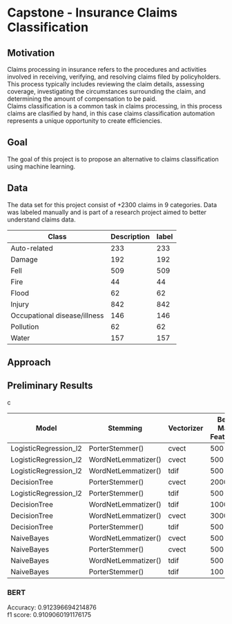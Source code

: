 # Capstone - Insurance Claims Classification

## Motivation  

Claims processing in insurance refers to the procedures and activities involved in receiving, verifying, and resolving claims filed by policyholders. This process typically includes reviewing the claim details, assessing coverage, investigating the circumstances surrounding the claim, and determining the amount of compensation to be paid.  
Claims classification is a common task in claims processing, in this process claims are clasified by hand, in this case claims classification automation represents a unique opportunity to create efficiencies.

## Goal
The goal of this project is to propose an alternative to claims classification using machine learning.

## Data
The data set for this project consist of +2300 claims in 9 categories. Data was labeled manually and is part of a research project aimed to better understand claims data.

|Class|Description|label|
|---|---|---|
|Auto-related|233|233|
|Damage|192|192|
|Fell|509|509|
|Fire|44|44|
|Flood|62|62|
|Injury|842|842|
|Occupational disease/illness|146|146|
|Pollution|62|62|
|Water|157|157|

## Approach

## Preliminary Results

c  
  
|Model|Stemming|Vectorizer|Best Max Features|Best Stop Words|Score|Time|
|---|---|---|---|---|---|---|
|LogisticRegression\_l2|PorterStemmer\(\)|cvect|500||0\.8637037037037038|12\.37|
|LogisticRegression\_l2|WordNetLemmatizer\(\)|cvect|500||0\.8548148148148148|16\.09|
|LogisticRegression\_l2|WordNetLemmatizer\(\)|tdif|500||0\.837037037037037|16\.62|
|DecisionTree|PorterStemmer\(\)|cvect|2000||0\.8355555555555556|2\.04|
|LogisticRegression\_l2|PorterStemmer\(\)|tdif|500||0\.8340740740740741|12\.5|
|DecisionTree|WordNetLemmatizer\(\)|tdif|1000||0\.8192592592592592|2\.92|
|DecisionTree|WordNetLemmatizer\(\)|cvect|3000||0\.8148148148148148|3\.22|
|DecisionTree|PorterStemmer\(\)|tdif|500||0\.8118518518518518|2\.75|
|NaiveBayes|WordNetLemmatizer\(\)|cvect|500|english|0\.8|1\.22|
|NaiveBayes|PorterStemmer\(\)|cvect|500||0\.797037037037037|1\.22|
|NaiveBayes|WordNetLemmatizer\(\)|tdif|500|english|0\.7822222222222223|1\.34|
|NaiveBayes|PorterStemmer\(\)|tdif|100|english|0\.7762962962962963|1\.31|
  
### BERT
Accuracy: 0.912396694214876  
f1 score: 0.9109060191176175
